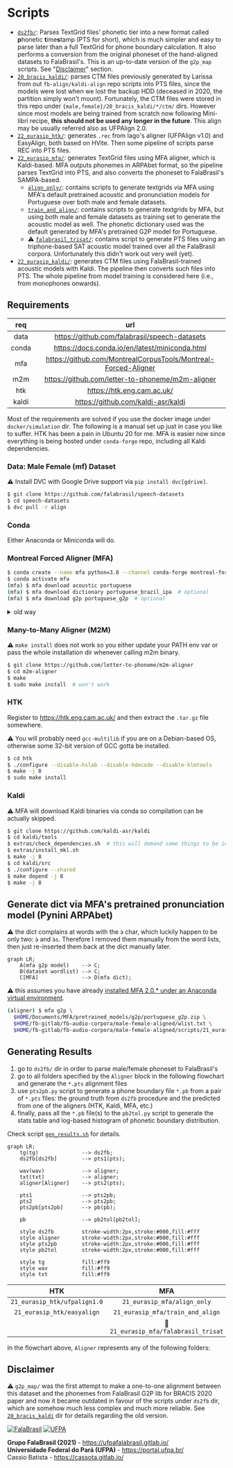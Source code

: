 # Scripts

- [`ds2fb/`](./ds2fb): Parses TextGrid files' phonetic tier into a new format 
  called **p**honetic **t**ime**s**tamp (PTS for short), which is much 
  simpler and easy to parse later than a full TextGrid for phone boundary 
  calculation. It also performs a conversion from the original phoneset of the
  hand-aligned datasets to FalaBrasil's. This is an up-to-date version of the 
  `g2p_map` scripts. See "[Disclaimer](#disclaimer)" section.
- [`20_bracis_kaldi/`](./20_bracis_kaldi): parses CTM files previously 
  generated by Larissa from out `fb-align/kaldi-align` repo scripts into PTS
  files, since the models were lost when we lost the backup HDD 
  (deceased in 2020, the partition simply won't mount). Fortunately, the CTM 
  files were stored in this repo under `{male,female}/20_bracis_kaldi/*/ctm/` 
  dirs. However since most models are being trained from scratch now following 
  Mini-libri recipe, **this should not be used any longer in the future**.
  This align may be usually referred also as UFPAlign 2.0.
- [`22_eurasip_htk/`](./22_eurasip_htk): generates `.rec` from Iago's aligner 
  (UFPAlign v1.0) and EasyAlign, both based on HVite. Then some pipeline of 
  scripts parse REC into PTS files.
- [`22_eurasip_mfa/`](./22_eurasip_mfa): generates TextGrid files using MFA
  aligner, which is Kaldi-based. MFA outputs phonemes in ARPAbet format, so the
  pipeline parses TextGrid into PTS, and also converts the phoneset to
  FalaBrasil's SAMPA-based.
  - [`align_only/`](./align_only): contains scripts to generate textgrids via MFA
    using MFA's default pretrained acoustic and pronunciation models for
    Portuguese over both male and female datasets.
  - [`train_and_align/`](./train_and_align): contains scripts to generate
    textgrids by MFA, but using both male and female datasets as training set to 
    generate the acoustic model as well. The phonetic dictionary used was the 
    default generated by MFA's pretrained G2P model for Portuguese.
  - :warning: [`falabrasil_trisat/`](./falabrasil_trisat): contains script to generate PTS
    files using an triphone-based SAT acoustic model trained over all the
    FalaBrasil corpora. Unfortunately this didn't work out very well (yet).
- [`22_eurasip_kaldi/`](./22_eurasip_kaldi): generates CTM files using
  FalaBrasil-trained acoustic models with Kaldi. The pipeline then converts
  such files into PTS. The whole pipeline from model training is considered
  here (i.e., from monophones onwards).


## Requirements

| req   | url                                                               |
|:-----:|:-----------------------------------------------------------------:|
| data  | https://github.com/falabrasil/speech-datasets                     |
| conda | https://docs.conda.io/en/latest/miniconda.html                    |
| mfa   | https://github.com/MontrealCorpusTools/Montreal-Forced-Aligner    |
| m2m   | https://github.com/letter-to-phoneme/m2m-aligner                  |
| htk   | https://htk.eng.cam.ac.uk/                                        |
| kaldi | https://github.com/kaldi-asr/kaldi                                |

Most of the requirements are solved if you use the docker image under
`docker/simulation` dir. The following is a manual set up just in case you 
like to suffer. HTK has been a pain in Ubuntu 20 for me. MFA is easier now 
since everything is being hosted under `conda-forge` repo, including all Kaldi
dependencies.


### Data: Male Female (mf) Dataset

:warning: Install DVC with Google Drive support via `pip install dvc[gdrive]`.

```bash
$ git clone https://github.com/falabrasil/speech-datasets
$ cd speech-datasets
$ dvc pull -r align
```

### Conda

Either Anaconda or Miniconda will do.

### Montreal Forced Aligner (MFA)

```bash
$ conda create --name mfa python=3.8 --channel conda-forge montreal-forced-aligner --yes
$ conda activate mfa
(mfa) $ mfa download acoustic portuguese
(mfa) $ mfa download dictionary portuguese_brazil_ipa  # optional
(mfa) $ mfa download g2p portuguese_g2p  # optional
```

<details>

<summary>old way</summary>

https://github.com/MontrealCorpusTools/Montreal-Forced-Aligner/issues/259#issuecomment-879523290

```bash
$ conda create --name mfa -c conda-forge openblas python=3.8 openfst pynini ngram baumwelch
$ conda activate mfa
(mfa) $ conda env config vars set LD_LIBRARY_PATH=$CONDA_PREFIX/lib
(mfa) $ pip install montreal-forced-aligner matplotlib seaborn pandas termcolor
(mfa) $ mfa thirdparty download
(mfa) $ mfa download acoustic portuguese
```

</details>

### Many-to-Many Aligner (M2M)

:warning: `make install` does not work so you either update your PATH env var
or pass the whole installation dir whenever calling m2m binary.

```bash
$ git clone https://github.com/letter-to-phoneme/m2m-aligner
$ cd m2m-aligner
$ make
$ sudo make install  # won't work
```

### HTK

Register to https://htk.eng.cam.ac.uk/ and then extract the `.tar.gz` file
somewhere.

:warning: You will probably need `gcc-multilib` if you are on a Debian-based 
OS, otherwise some 32-bit version of GCC gotta be installed.

```bash
$ cd htk
$ ./configure --disable-hslab --disable-hdecode --disable-hlmtools 
$ make -j 8
$ sudo make install
```

### Kaldi

:warning: MFA will download Kaldi binaries via conda so compilation can be
actually skipped.

```bash
$ git clone https://github.com/kaldi-asr/kaldi
$ cd kaldi/tools 
$ extras/check_dependencies.sh  # this will demand some things to be installed
$ extras/install_mkl.sh
$ make -j 8
$ cd kaldi/src
$ ./configure --shared
$ make depend -j 8
$ make -j 8
```

## Generate dict via MFA's pretrained pronunciation model (Pynini ARPAbet)

:warning: the dict complains at words with the `à` char, which luckily happen
to be only two: `à` and `às`. Therefore I removed them manually from the word
lists, then just re-inserted them back at the dict manually later.

```mermaid
graph LR;
    A(mfa g2p model)    --> C;
    B(dataset wordlist) --> C;
    C[MFA]              --> D(mfa dict);
```

:warning: this assumes you have already [installed MFA 2.0.\* under an Anaconda
virtual environment](https://montreal-forced-aligner.readthedocs.io/en/latest/installation.html).

```bash
(aligner) $ mfa g2p \
  $HOME/Documents/MFA/pretrained_models/g2p/portuguese_g2p.zip \
  $HOME/fb-gitlab/fb-audio-corpora/male-female-aligned/wlist.txt \
  $HOME/fb-gitlab/fb-audio-corpora/male-female-aligned/scripts/21_eurasip_mfa/dict_mfa.dict
```

## Generating Results

1. go to `ds2fb/` dir in order to parse male/female phoneset to FalaBrasil's
2. go to all folders specified by the `Aligner` block in the following
   flowchart and generate the `*.pts` alignment files
3. use `pts2pb.py` script to generate a phone boundary file `*.pb` from a pair
   of `*.pts` files: the ground truth from `ds2fb` procedure and the predicted
   from one of the aligners (HTK, Kaldi, MFA, etc.)
4. finally, pass all the `*.pb` file(s) to the `pb2tol.py` script to
   generate the stats table and log-based histogram of phonetic boundary
   distribution.

Check script [`gen_results.sh`](gen_results.sh) for details.

```mermaid
graph LR;
    tg(tg)              --> ds2fb;
    ds2fb[ds2fb]        --> pts1(pts);

    wav(wav)            --> aligner;
    txt(txt)            --> aligner;
    aligner[Aligner]    --> pts2(pts);

    pts1                --> pts2pb;
    pts2                --> pts2pb;
    pts2pb[pts2pb]      --> pb(pb);

    pb                  --> pb2tol[pb2tol];

    style ds2fb         stroke-width:2px,stroke:#000,fill:#fff
    style aligner       stroke-width:2px,stroke:#000,fill:#fff
    style pts2pb        stroke-width:2px,stroke:#000,fill:#fff
    style pb2tol        stroke-width:2px,stroke:#000,fill:#fff

    style tg            fill:#ff9
    style wav           fill:#ff9
    style txt           fill:#ff9
```

| HTK                           | MFA                                                 | Kaldi                                          |
|:-----------------------------:|:---------------------------------------------------:|:----------------------------------------------:|
| `21_eurasip_htk/ufpalign1.0`  | `21_eurasip_mfa/align_only`                         | `21_eurasip_kaldi/nnet3_ivectors`              |
| `21_eurasip_htk/easyalign`    | `21_eurasip_mfa/train_and_align`                    | :no_entry_sign:`21_eurasip_kaldi/nnet3_deltas` |
|                               | :no_entry_sign:`21_eurasip_mfa/falabrasil_trisat`   |                                                |

In the flowchart above, `Aligner` represents any of the following folders:


## Disclaimer

:warning: `g2p_map/` was the first attempt to make a one-to-one alignment
between this dataset and the phonemes from FalaBrasil G2P lib for BRACIS 2020
paper and now it became outdated in favour of the scripts under `ds2fb` dir,
which are somehow much less complex and much more reliable. See 
[`20_bracis_kaldi`](./20_bracis_kaldi) dir for details regarding the old
version.


[![FalaBrasil](https://gitlab.com/falabrasil/avatars/-/raw/main/logo_fb_git_footer.png)](https://ufpafalabrasil.gitlab.io/ "Visite o site do Grupo FalaBrasil") [![UFPA](https://gitlab.com/falabrasil/avatars/-/raw/main/logo_ufpa_git_footer.png)](https://portal.ufpa.br/ "Visite o site da UFPA")

__Grupo FalaBrasil (2021)__ - https://ufpafalabrasil.gitlab.io/      
__Universidade Federal do Pará (UFPA)__ - https://portal.ufpa.br/     
Cassio Batista - https://cassota.gitlab.io/    
